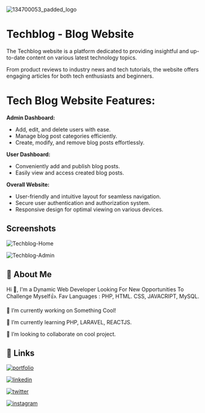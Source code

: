
![134700053_padded_logo](https://github.com/mayurlavadiya/techblog/assets/100776003/aae4470c-abcc-4d40-9381-51c463340a3c)

# Techblog - Blog Website

The Techblog website is a platform dedicated to providing insightful and up-to-date content on various latest technology topics.

From product reviews to industry news and tech tutorials, the website offers engaging articles for both tech enthusiasts and beginners. 


# Tech Blog Website Features:

**Admin Dashboard:**
        
* Add, edit, and delete users with ease.
* Manage blog post categories efficiently.
* Create, modify, and remove blog posts effortlessly.

**User Dashboard:**

* Conveniently add and publish blog posts.
* Easily view and access created blog posts.

**Overall Website:**

* User-friendly and intuitive layout for seamless navigation.
* Secure user authentication and authorization system.
* Responsive design for optimal viewing on various devices.


## Screenshots

![Techblog-Home](https://github.com/mayurlavadiya/techblog/assets/100776003/fa63b654-f8f4-4554-afc4-206d9c581c6c)

![Techblog-Admin](https://github.com/mayurlavadiya/techblog/assets/100776003/3669fff0-1f1e-4b2f-8435-dae138b42300)


## 🚀 About Me
Hi 👋, I'm a Dynamic Web Developer Looking For New Opportunities To Challenge Myself👍. Fav Languages : PHP, HTML. CSS, JAVACRIPT, MySQL.

🔭 I’m currently working on Something Cool!

🌱 I’m currently learning PHP, LARAVEL, REACTJS.

👯 I’m looking to collaborate on cool project.


## 🔗 Links
[![portfolio](https://img.shields.io/badge/my_portfolio-000?style=for-the-badge&logo=ko-fi&logoColor=white)](https://mayurlavadiya.dorik.io/)

[![linkedin](https://img.shields.io/badge/linkedin-0A66C2?style=for-the-badge&logo=linkedin&logoColor=white)](https://in.linkedin.com/in/mayurlavadiya)

[![twitter](https://img.shields.io/badge/twitter-1DA1F2?style=for-the-badge&logo=twitter&logoColor=white)](https://twitter.com/i/flow/login?redirect_after_login=%2FMayur_Lavadiya1)

[![instagram](https://img.shields.io/badge/instagram-405DE6?style=for-the-badge&logo=instagram&logoColor=white)](https://www.instagram.com/_mayur.lavadiya__/)
